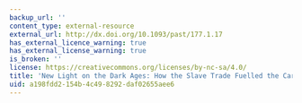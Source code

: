 ```yaml
---
backup_url: ''
content_type: external-resource
external_url: http://dx.doi.org/10.1093/past/177.1.17
has_external_licence_warning: true
has_external_license_warning: true
is_broken: ''
license: https://creativecommons.org/licenses/by-nc-sa/4.0/
title: 'New Light on the Dark Ages: How the Slave Trade Fuelled the Carolingian Economy'
uid: a198fdd2-154b-4c49-8292-daf02655aee6
---
```

